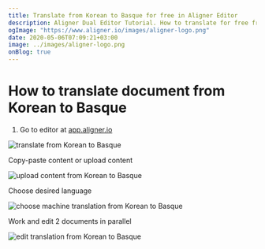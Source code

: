 ```yaml
---
title: Translate from Korean to Basque for free in Aligner Editor
description: Aligner Dual Editor Tutorial. How to translate for free from Korean to Basque. Aligner is multilingual document management platform. 
ogImage: "https://www.aligner.io/images/aligner-logo.png"
date: 2020-05-06T07:09:21+03:00
image: ../images/aligner-logo.png
onBlog: true
---
```


# How to translate document from Korean to Basque

1. Go to editor at [app.aligner.io](https://app.aligner.io "Aligner App web page")

![translate from Korean to Basque](../aligner-blank-editor.png "translate from Korean to Basque")

Copy-paste content or upload content

![upload content from Korean to Basque](../aligner-uploaded-document.png "upload content from Korean to Basque")

Choose desired language

![choose machine translation from Korean to Basque](../aligner-language-dropdown.png "choose machine translation from Korean to Basque")

Work and edit 2 documents in parallel

![edit translation from Korean to Basque](../aligner-double-sitded-editor.png "edit translation from Korean to Basque")

